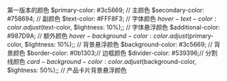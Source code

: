 第一版本的颜色
$primary-color: #3c5669; // 主颜色
$secondary-color: #758694; // 副颜色
$text-color: #FFF8F3; // 字体颜色
$hover-text-color: color.adjust($text-color, $lightness: 10%);; // 字体悬浮颜色
$additional-color: #987D9A; // 额外颜色
$hover-background-color: color.adjust($primary-color, $lightness: 10%);; // 背景悬浮颜色
$background-color: #3c5669; // 背景颜色
$border-color: #0b1303;// 边框颜色
$divider-color: #539396;// 分割线颜色
$card-background-color: color.adjust($background-color, $lightness: 50%);; // 产品卡片背景悬浮颜色
